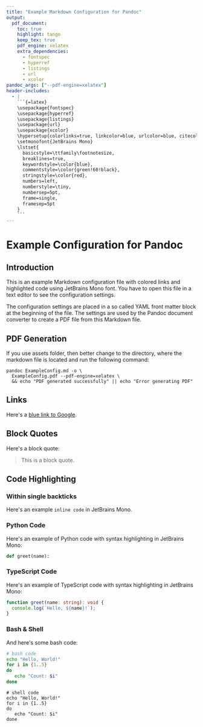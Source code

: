 ```yaml
---
title: "Example Markdown Configuration for Pandoc"
output:
  pdf_document:
    toc: true
    highlight: tango
    keep_tex: true
    pdf_engine: xelatex
    extra_dependencies:
      - fontspec
      - hyperref
      - listings
      - url
      - xcolor
pandoc_args: ["--pdf-engine=xelatex"]
header-includes:
  - |
    ```{=latex}
    \usepackage{fontspec}
    \usepackage{hyperref}
    \usepackage{listings}
    \usepackage{url}
    \usepackage{xcolor}
    \hypersetup{colorlinks=true, linkcolor=blue, urlcolor=blue, citecolor=blue}
    \setmonofont{JetBrains Mono}
    \lstset{
      basicstyle=\ttfamily\footnotesize,
      breaklines=true,
      keywordstyle=\color{blue},
      commentstyle=\color{green!60!black},
      stringstyle=\color{red},
      numbers=left,
      numberstyle=\tiny,
      numbersep=5pt,
      frame=single,
      framesep=5pt
    }
    ```
---
```


# Example Configuration for Pandoc

## Introduction

This is an example Markdown configuration file with colored links and highlighted code using JetBrains Mono font. You have to open this file in a text editor to see the configuration settings.

The configuration settings are placed in a so called YAML front matter block at the beginning of the file. The settings are used by the Pandoc document converter to create a PDF file from this Markdown file.

## PDF Generation

If you use assets folder, then better change to the directory, where the markdown file is located and run the following command:

```shell
pandoc ExampleConfig.md -o \
  ExampleConfig.pdf --pdf-engine=xelatex \
  && echo "PDF generated successfully" || echo "Error generating PDF"
```

## Links

Here's a [blue link to Google](https://www.google.com).

## Block Quotes

Here's a block quote:

> This is a block quote.

## Code Highlighting

### Within single backticks

Here's an example `inline code` in JetBrains Mono.

### Python Code

Here's an example of Python code with syntax highlighting in JetBrains Mono:

```python
def greet(name):
```

### TypeScript Code

Here's an example of TypeScript code with syntax highlighting in JetBrains Mono:

```typescript
function greet(name: string): void {
  console.log(`Hello, ${name}!`);
}
```

### Bash & Shell

And here's some bash code:

```bash
# bash code
echo "Hello, World!"
for i in {1..5}
do
   echo "Count: $i"
done
```

```shell
# shell code
echo "Hello, World!"
for i in {1..5}
do
   echo "Count: $i"
done
```

